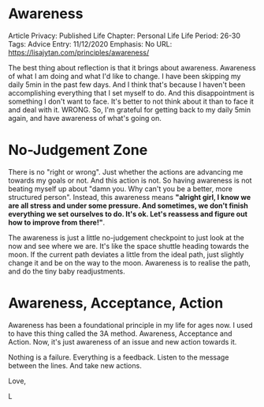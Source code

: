# Awareness

Article Privacy: Published
Life Chapter: Personal Life
Life Period: 26-30
Tags: Advice
Entry: 11/12/2020
Emphasis: No
URL: https://lisajytan.com/principles/awareness/

The best thing about reflection is that it brings about awareness. Awareness of what I am doing and what I'd like to change. I have been skipping my daily 5min in the past few days. And I think that's because I haven't been accomplishing everything that I set myself to do. And this disappointment is something I don't want to face. It's better to not think about it than to face it and deal with it. WRONG. So, I'm grateful for getting back to my daily 5min again, and have awareness of what's going on. 

# No-Judgement Zone

There is no "right or wrong". Just whether the actions are advancing me towards my goals or not. And this action is not. So having awareness is not beating myself up about "damn you. Why can't you be a better, more structured person". Instead, this awareness means **"alright girl, I know we are all stress and under some pressure. And sometimes, we don't finish everything we set ourselves to do. It's ok. Let's reassess and figure out how to improve from there!"**.

The awareness is just a little no-judgement checkpoint to just look at the now and see where we are. It's like the space shuttle heading towards the moon. If the current path deviates a little from the ideal path, just slightly change it and be on the way to the moon. Awareness is to realise the path, and do the tiny baby readjustments. 

# Awareness, Acceptance, Action

Awareness has been a foundational principle in my life for ages now. I used to have this thing called the 3A method. Awareness, Acceptance and Action. Now, it's just awareness of an issue and new action towards it. 

Nothing is a failure. Everything is a feedback. Listen to the message between the lines. And take new actions. 

Love,

L